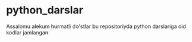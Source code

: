 # python_darslar
Assalomu alekum hurmatli do'stlar bu repositoriyda python darslariga oid kodlar jamlangan
